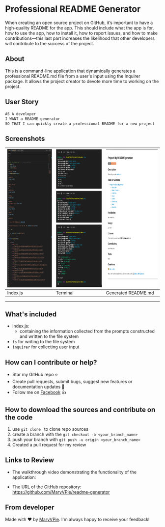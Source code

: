 # Professional README Generator

When creating an open source project on GitHub, it’s important to have a high-quality README for the app. This should include what the app is for, how to use the app, how to install it, how to report issues, and how to make contributions—this last part increases the likelihood that other developers will contribute to the success of the project.

## About

This is a command-line application that dynamically generates a professional README.md file from a user's input using the Inquirer package. It allows the project creator to devote more time to working on the project.

## User Story

```
AS A developer
I WANT a README generator
SO THAT I can quickly create a professional README for a new project
```


## Screenshots 

|<img src="img/IDX.PNG" width="400" height="450" alt="Index js file"/>| <img src="img/term.PNG" width="400" height="450" alt="Questions and answers in the terminal"/> | <img src="img/GenRead.PNG" width="400" height="450" alt="Generated README file"/> |
| --- | --- | --- |
|  Index.js | Terminal | Generated README.md |

---

## What's included

- index.js:
  - containing the information collected from the prompts constructed and written to the file system
- `fs` for writing to the file system
- `inquirer` for collecting user input


## How can I contribute or help?
- Star my GitHub repo :star:
- Create pull requests, submit bugs, suggest new features or documentation updates :wrench:
- Follow me on [Facebook](https://www.facebook.com/profile.php?id=100004283254961) :thumbsup:

## How to download the sources and contribute on the code
1. use ```git clone ``` to clone repo sources
2. create a branch with the ```git checkout -b <your_branch_name>```
3. push your branch with ```git push -u origin <your_branch_name>``` 
4. Created a pull request for my review



## Links to Review

* The walkthrough video demonstrating the functionality of the application:


* The URL of the GitHub repository: https://github.com/MaryVPie/readme-generator


## From developer
Made with :heart: by [MaryVPie](https://github.com/MaryVPie).
I'm always happy to receive your feedback!
